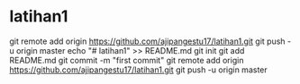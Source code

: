 # latihan1
git remote add origin https://github.com/ajipangestu17/latihan1.git
git push -u origin master
echo "# latihan1" >> README.md
git init
git add README.md
git commit -m "first commit"
git remote add origin https://github.com/ajipangestu17/latihan1.git
git push -u origin master
